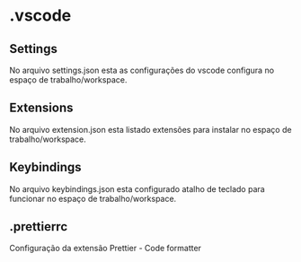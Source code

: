 # .vscode

## Settings

No arquivo settings.json esta as configurações do vscode configura no espaço de trabalho/workspace.

## Extensions

No arquivo extension.json esta listado extensões para instalar no espaço de trabalho/workspace.

## Keybindings

No arquivo keybindings.json esta configurado atalho de teclado para funcionar no espaço de trabalho/workspace.

## .prettierrc

Configuração da extensão Prettier - Code formatter
